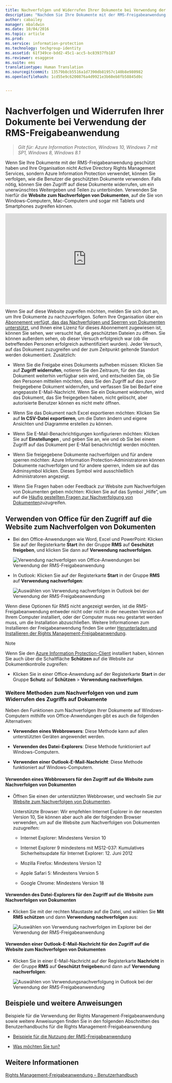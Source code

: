 ```yaml
---
title: Nachverfolgen und Widerrufen Ihrer Dokumente bei Verwendung der RMS-Freigabeanwendung | Azure Information Protection
description: "Nachdem Sie Ihre Dokumente mit der RMS-Freigabeanwendung geschützt haben, können Sie nachverfolgen, wie andere mit Ihren geschützten Dokumenten verfahren. Falls nötig, können Sie den Zugriff auf diese Dokumente widerrufen, um ein unerwünschtes Weitergeben und Teilen zu unterbinden."
author: cabailey
manager: mbaldwin
ms.date: 10/04/2016
ms.topic: article
ms.prod: 
ms.service: information-protection
ms.technology: techgroup-identity
ms.assetid: 61f349ce-bdd2-45c1-acc5-bc83937fb187
ms.reviewer: esaggese
ms.suite: ems
translationtype: Human Translation
ms.sourcegitcommit: 13579b8cb5516a1d7390db81957c140b8e980982
ms.openlocfilehash: 1cd55e9c6200876a4d9921e3b60eb8fb58845d0c


---
```


# Nachverfolgen und Widerrufen Ihrer Dokumente bei Verwendung der RMS-Freigabeanwendung

>*Gilt für: Azure Information Protection, Windows 10, Windows 7 mit SP1, Windows 8, Windows 8.1*

Wenn Sie Ihre Dokumente mit der RMS-Freigabeanwendung geschützt haben und Ihre Organisation nicht Active Directory Rights Management Services, sondern Azure Information Protection verwendet, können Sie verfolgen, wie die Benutzer die geschützten Dokumente verwenden. Falls nötig, können Sie den Zugriff auf diese Dokumente widerrufen, um ein unerwünschtes Weitergeben und Teilen zu unterbinden. Verwenden Sie hierfür die **Website zum Nachverfolgen von Dokumenten**, auf die Sie von Windows-Computern, Mac-Computern und sogar mit Tablets und Smartphones zugreifen können.

<div style="padding-top: 56.25%; position: relative; width: 100%;">
<iframe style="position: absolute;top: 0;left: 0;right: 0;bottom: 0;" width="100%" height="100%" src="https://channel9.msdn.com/Series/Information-Protection/Azure-RMS-Document-Tracking-and-Revocation/player" frameborder="0" allowfullscreen></iframe>
</div>

Wenn Sie auf diese Website zugreifen möchten, melden Sie sich dort an, um Ihre Dokumente zu nachzuverfolgen. Sofern Ihre Organisation über ein [Abonnement verfügt, das das Nachverfolgen und Sperren von Dokumenten unterstützt](https://www.microsoft.com/en-us/cloud-platform/azure-information-protection-features), und Ihnen eine Lizenz für dieses Abonnement zugewiesen ist, können Sie sehen, wer versucht hat, die geschützten Dateien zu öffnen. Sie können außerdem sehen, ob dieser Versuch erfolgreich war (ob die betreffenden Personen erfolgreich authentifiziert wurden). Jeder Versuch, auf das Dokument zuzugreifen und der zum Zeitpunkt geltende Standort werden dokumentiert. Zusätzlich:

-   Wenn Sie die Freigabe eines Dokuments aufheben müssen: Klicken Sie auf **Zugriff widerrufen**, notieren Sie den Zeitraum, für den das Dokument weiterhin verfügbar sein wird, und entscheiden Sie, ob Sie den Personen mitteilen möchten, dass Sie den Zugriff auf das zuvor freigegebene Dokument widerrufen, und verfassen Sie bei Bedarf eine angepasste E-Mail-Nachricht. Wenn Sie ein Dokument widerrufen, wird das Dokument, das Sie freigegeben haben, nicht gelöscht, aber autorisierte Benutzer können es nicht mehr öffnen.

-   Wenn Sie das Dokument nach Excel exportieren möchten: Klicken Sie auf **In CSV-Datei exportieren**, um die Daten ändern und eigene Ansichten und Diagramme erstellen zu können.

-   Wenn Sie E-Mail-Benachrichtigungen konfigurieren möchten: Klicken Sie auf **Einstellungen** , und geben Sie an, wie und ob Sie bei einem Zugriff auf das Dokument per E-Mail benachrichtigt werden möchten.

- Wenn Sie freigegebene Dokumente nachverfolgen und für andere sperren möchten: Azure Information Protection-Administratoren können Dokumente nachverfolgen und für andere sperren, indem sie auf das Adminsymbol klicken. Dieses Symbol wird ausschließlich Administratoren angezeigt.

-   Wenn Sie Fragen haben oder Feedback zur Website zum Nachverfolgen von Dokumenten geben möchten: Klicken Sie auf das Symbol „Hilfe“, um auf die [Häufig gestellten Fragen zur Nachverfolgung von Dokumenten](http://go.microsoft.com/fwlink/?LinkId=523977)zuzugreifen.

## Verwenden von Office für den Zugriff auf die Website zum Nachverfolgen von Dokumenten

-   Bei den Office-Anwendungen wie Word, Excel und PowerPoint: Klicken Sie auf der Registerkarte **Start** ihn der Gruppe **RMS** auf **Geschützt freigeben**, und klicken Sie dann auf **Verwendung nachverfolgen**.

    ![Verwendung nachverfolgen von Office-Anwendungen bei Verwendung der RMS-Freigabeanwendung ](../media/ADRMS_MSRMSApp_OfficeToolbarTrackUsage.png)

-   In Outlook: Klicken Sie auf der Registerkarte **Start** in der Gruppe  **RMS** auf **Verwendung nachverfolgen**:

    ![Auswählen von Verwendung nachverfolgen in Outlook bei der Verwendung der RMS-Freigabeanwendung ](../media/ADRMS_MSRMSApp_OutlookTrackUsage.png)

Wenn diese Optionen für RMS nicht angezeigt werden, ist die RMS-Freigabeanwendung entweder nicht oder nicht in der neuesten Version auf Ihrem Computer installiert, oder der Computer muss neu gestartet werden muss, um die Installation abzuschließen. Weitere Informationen zum Installieren der Freigabeanwendung finden Sie unter [Herunterladen und Installieren der Rights Management-Freigabeanwendung](install-sharing-app.md).

> [!NOTE] 
> Wenn Sie den [Azure Information Protection-Client](../rms-client/info-protect-client.md) installiert haben, können Sie auch über die Schaltfläche **Schützen** auf die Website zur Dokumentkontrolle zugreifen: 
> 
> - Klicken Sie in einer Office-Anwendung auf der Registerkarte **Start** in der Gruppe **Schutz** auf **Schützen**  >  **Verwendung nachverfolgen**. 

### Weitere Methoden zum Nachverfolgen von und zum Widerrufen des Zugriffs auf Dokumente
Neben den Funktionen zum Nachverfolgen Ihrer Dokumente auf Windows-Computern mithilfe von Office-Anwendungen gibt es auch die folgenden Alternativen:

-   **Verwenden eines Webbrowsers**: Diese Methode kann auf allen unterstützten Geräten angewendet werden.

-   **Verwenden des Datei-Explorers**: Diese Methode funktioniert auf Windows-Computern.

-   **Verwenden einer Outlook-E-Mail-Nachricht**: Diese Methode funktioniert auf Windows-Computern.

#### Verwenden eines Webbrowsers für den Zugriff auf die Website zum Nachverfolgen von Dokumenten

-   Öffnen Sie einen der unterstützten Webbrowser, und wechseln Sie zur [Website zum Nachverfolgen von Dokumenten](http://go.microsoft.com/fwlink/?LinkId=529562).

    Unterstützte Browser: Wir empfehlen Internet Explorer in der neuesten Version 10, Sie können aber auch alle der folgenden Browser verwenden, um auf die Website zum Nachverfolgen von Dokumenten zuzugreifen:

    -   Internet Explorer: Mindestens Version 10

    -   Internet Explorer 9 mindestens mit MS12-037: Kumulatives Sicherheitsupdate für Internet Explorer: 12. Juni 2012

    -   Mozilla Firefox: Mindestens Version 12

    -   Apple Safari 5: Mindestens Version 5

    -   Google Chrome: Mindestens Version 18

#### Verwenden des Datei-Explorers für den Zugriff auf die Website zum Nachverfolgen von Dokumenten

-   Klicken Sie mit der rechten Maustaste auf die Datei, und wählen Sie **Mit RMS schützen** und dann **Verwendung nachverfolgen** aus:

    ![Auswählen von Verwendung nachverfolgen im Explorer bei der Verwendung der RMS-Freigabeanwendung](../media/ADRMS_MSRMSApp_ExplorerTrackUsage.png)

#### Verwenden einer Outlook-E-Mail-Nachricht für den Zugriff auf die Website zum Nachverfolgen von Dokumenten

-   Klicken Sie in einer E-Mail-Nachricht auf der Registerkarte **Nachricht** in der Gruppe  **RMS** auf **Geschützt freigeben**und dann auf **Verwendung nachverfolgen**:

    ![Auswählen von Verwendungsnachverfolgung in Outlook bei der Verwendung der RMS-Freigabeanwendung](../media/ADRMS_MSRMSApp_OutlookMessageTrackUsage.png)

## Beispiele und weitere Anweisungen
Beispiele für die Verwendung der Rights Management-Freigabeanwendung sowie weitere Anweisungen finden Sie in den folgenden Abschnitten des Benutzerhandbuchs für die Rights Management-Freigabeanwendung

-   [Beispiele für die Nutzung der RMS-Freigabeanwendung](sharing-app-user-guide.md#examples-for-using-the-rms-sharing-application)

-   [Was möchten Sie tun?](sharing-app-user-guide.md#what-do-you-want-to-do)

## Weitere Informationen
[Rights Management-Freigabeanwendung – Benutzerhandbuch](sharing-app-user-guide.md)



<!--HONumber=Oct16_HO1-->


